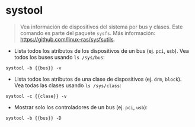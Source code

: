 # systool

> Vea información de dispositivos del sistema por bus y clases.
> Este comando es parte del paquete `sysfs`.
> Más información: <https://github.com/linux-ras/sysfsutils>.

- Lista todos los atributos de los dispositivos de un bus (ej. `pci`, `usb`). Vea todos los buses usando `ls /sys/bus`:

`systool -b {{bus}} -v`

- Lista todos los atributos de una clase de dispositivos (ej. `drm`, `block`). Vea todas las clases usando `ls /sys/class`:

`systool -c {{clase}} -v`

- Mostrar solo los controladores de un bus (ej. `pci`, `usb`):

`systool -b {{bus}} -D`
